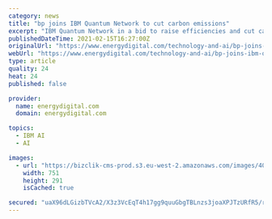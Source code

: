 ```yaml
---
category: news
title: "bp joins IBM Quantum Network to cut carbon emissions"
excerpt: "IBM Quantum Network in a bid to raise efficiencies and cut carbon ‎emissions. The oil major will have access to a premium 65-qubit quantum ‎computer, the largest universal quantum system available to industry today - and a 1,"
publishedDateTime: 2021-02-15T16:27:00Z
originalUrl: "https://www.energydigital.com/technology-and-ai/bp-joins-ibm-quantum-network-cut-carbon-emissions"
webUrl: "https://www.energydigital.com/technology-and-ai/bp-joins-ibm-quantum-network-cut-carbon-emissions"
type: article
quality: 24
heat: 24
published: false

provider:
  name: energydigital.com
  domain: energydigital.com

topics:
  - IBM AI
  - AI

images:
  - url: "https://bizclik-cms-prod.s3.eu-west-2.amazonaws.com/images/405wf62akl6jruvt150220212200.jpeg"
    width: 751
    height: 291
    isCached: true

secured: "uaX96dLGizbTVcA2/X3z3VcEqT4h17gg9quuGbgTBLnzs3joaXPJTzURfR5/r29E+752RWmcIxoBL3trXtkdr2oMUsq7pDW/BbsPQeLyktfUexTW9ZdaUqRK2HVQvgTs67TgnBBLOxRk9/Euedz5H65jYVASQHHzREIm4FF4tFo8bkJt0AgOjuF7CI4idScx6+RIitUE//J7WQ3pJv96o5I/ZQisaGwz060fGNLJCJRkMf3lbFIw9/ruWf5C2fZxaOUVZ3RmREulWe/5oJSyQ1u2sKhmaYk3KoaKQLc8tHBwGT1tM6qjIB5mQG5jWAsbaiowesv0ELp6tQf0szCvPrcwhz3L4q8W8GSNHD2Rn5A=;X9OvjSVkgXGtLr5641DLmw=="
---
```


